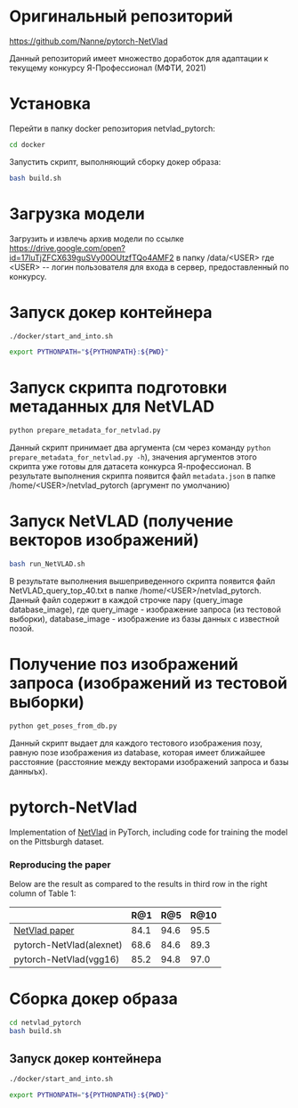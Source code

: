 # Оригинальный репозиторий
https://github.com/Nanne/pytorch-NetVlad

Данный репозиторий имеет множество доработок для адаптации к текущему конкурсу Я-Профессионал (МФТИ, 2021)

# Установка

Перейти в папку docker репозитория netvlad_pytorch:
```bash
cd docker
```
Запустить скрипт, выполняющий сборку докер образа:
```bash
bash build.sh
```

# Загрузка модели
Загрузить и извлечь архив модели по ссылке https://drive.google.com/open?id=17luTjZFCX639guSVy00OUtzfTQo4AMF2 в папку
/data/\<USER\>
где \<USER\> -- логин пользователя для входа в сервер, предоставленный по конкурсу.


# Запуск докер контейнера

```bash
./docker/start_and_into.sh

export PYTHONPATH="${PYTHONPATH}:${PWD}"
```

# Запуск скрипта подготовки метаданных для NetVLAD
```bash
python prepare_metadata_for_netvlad.py
```
Данный скрипт принимает два аргумента (см через команду `python prepare_metadata_for_netvlad.py -h`), значения аргументов этого скрипта уже готовы для датасета конкурса Я-профессионал.
В результате выполнения скрипта появится файл `metadata.json` в папке /home/\<USER\>/netvlad_pytorch (аргумент по умолчанию)

# Запуск NetVLAD (получение векторов изображений)
```bash
bash run_NetVLAD.sh
```
В результате выполнения вышеприведенного скрипта появится файл NetVLAD_query_top_40.txt в папке /home/\<USER\>/netvlad_pytorch.
Данный файл содержит в каждой строчке пару (query_image database_image), где query_image - изображение запроса (из тестовой выборки), database_image - изображение из базы данных с известной позой.

# Получение поз изображений запроса (изображений из тестовой выборки)
```bash
python get_poses_from_db.py
```
Данный скрипт выдает для каждого тестового изображения позу, равную позе изображения из database, которая имеет ближайшее расстояние (расстояние между векторами изображений запроса и базы данныъх).

# pytorch-NetVlad

Implementation of [NetVlad](https://arxiv.org/abs/1511.07247) in PyTorch, including code for training the model on the Pittsburgh dataset.

### Reproducing the paper

Below are the result as compared to the results in third row in the right column of Table 1:

|   |R@1|R@5|R@10|
|---|---|---|---|
| [NetVlad paper](https://arxiv.org/abs/1511.07247)  | 84.1  | 94.6  | 95.5  |
| pytorch-NetVlad(alexnet)  | 68.6  | 84.6  | 89.3  |
| pytorch-NetVlad(vgg16)  | 85.2  | 94.8  | 97.0  |

# Сборка докер образа

```bash
cd netvlad_pytorch
bash build.sh
```

## Запуск докер контейнера

```bash
./docker/start_and_into.sh

export PYTHONPATH="${PYTHONPATH}:${PWD}"
```
